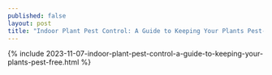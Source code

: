 ```yaml
---
published: false
layout: post
title: "Indoor Plant Pest Control: A Guide to Keeping Your Plants Pest-Free"
---
```

{% include 2023-11-07-indoor-plant-pest-control-a-guide-to-keeping-your-plants-pest-free.html %}
